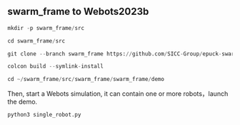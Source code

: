 ## swarm_frame to Webots2023b

```python
mkdir -p swarm_frame/src

cd swarm_frame/src

git clone --branch swarm_frame https://github.com/SICC-Group/epuck-swarm-webots2023b.git

colcon build --symlink-install

cd ~/swarm_frame/src/swarm_frame/swarm_frame/demo
```

Then, start a Webots simulation, it can contain one or more robots，launch the demo.

`python3 single_robot.py`

 